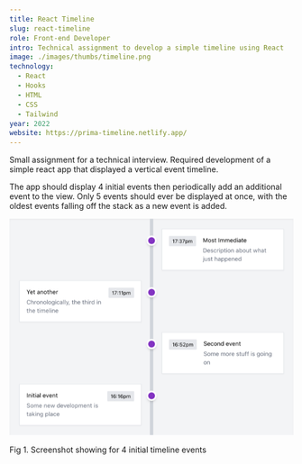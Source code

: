 ```yaml
---
title: React Timeline
slug: react-timeline
role: Front-end Developer
intro: Technical assignment to develop a simple timeline using React
image: ./images/thumbs/timeline.png
technology:
  - React
  - Hooks
  - HTML
  - CSS
  - Tailwind
year: 2022
website: https://prima-timeline.netlify.app/
---
```

Small assignment for a technical interview. Required development of a simple react app that displayed a vertical event timeline.

The app should display 4 initial events then periodically add an additional event to the view. Only 5 events should ever be displayed at once, with the oldest events falling off the stack as a new event is added.

[![Screenshot showing for 4 initial timeline events](./images/timeline1.png)](./images/timeline1.png)

<div class="-mt-10">
  <p class="text-sm text-grey-darkest">Fig 1. Screenshot showing for 4 initial timeline events</p>
</div>

